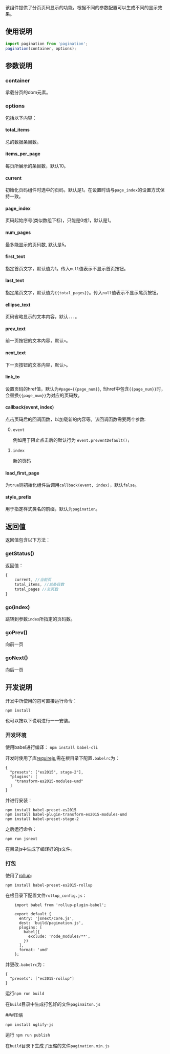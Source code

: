 
该组件提供了分页页码显示的功能，根据不同的参数配置可以生成不同的显示效果。

## 使用说明

```js
import pagination from 'pagination'; 
pagination(container, options);
```

## 参数说明

### container

承载分页的dom元素。

### options

包括以下内容：

#### total_items

总的数据条目数。

#### items_per_page

每页所展示的条目数，默认10。

#### current

初始化页码组件时选中的页码，默认是1。在设置时请与`page_index`的设置方式保持一致。

#### page_index

页码起始序号(类似数组下标)，只能是0或1，默认是1。

#### num_pages

最多能显示的页码数, 默认是5。

#### first_text

指定首页文字，默认值为1。传入`null`值表示不显示首页按钮。

#### last_text

指定尾页文字，默认值为`{{total_pages}}`。传入`null`值表示不显示尾页按钮。

#### ellipse_text

页码省略显示的文本内容，默认`...`。

#### prev_text

前一页按钮的文本内容，默认`<`。

#### next_text

下一页按钮的文本内容，默认`>`。

#### link_to

设置页码的href值，默认为`#page={{page_num}}`, 当href中包含`{{page_num}}`时，会替换`{{page_num}}`为对应的页码数。

#### callback(event, index)

点击页码后的回调函数，以加载新的内容等。该回调函数需要两个参数:

0. `event`
    
    例如用于阻止点击后的默认行为 `event.preventDefault();`

0. `index`

    新的页码

#### load_first_page

为`true`则初始化组件后调用`callback(event, index)`，默认`false`。

#### style_prefix

用于指定样式类名的前缀，默认为`pagination`。

## 返回值

返回值包含以下方法：

### getStatus()

返回值：

```js
{
    current, //当前页
    total_items, //总条目数
    total_pages //总页数
}
```

### go(index)

跳转到参数`index`所指定的页码数。

### goPrev()

向前一页

### goNext()

向后一页

## 开发说明

开发中所使用的包可直接运行命令：
```
npm install
```
也可以按以下说明进行一一安装。

### 开发环境

使用babel进行编译：
`npm install babel-cli`

开发时使用了库[requirejs](https://github.com/requirejs/requirejs),需在根目录下配置`.babelrc`为：
```
{
  "presets": ["es2015", stage-2"],
  "plugins": [
    "transform-es2015-modules-umd"
  ]
}
```

并进行安装：
```
npm install babel-preset-es2015
npm install babel-plugin-transform-es2015-modules-umd
npm install babel-preset-stage-2
```
之后运行命令：
```
npm run jsnext
```
在目录js中生成了编译好的js文件。

### 打包
使用了[rollup](https://github.com/rollup/rollup):
```
npm install babel-preset-es2015-rollup
```
在根目录下配置文件`rollup_config.js`：
```
    import babel from 'rollup-plugin-babel';

    export default {
      entry: 'jsnext/core.js',
      dest: 'build/pagination.js',
      plugins: [
        babel({
          exclude: 'node_modules/**',
        })
      ],
      format: 'umd'
    };
```
并更改`.babelrc`为：
```
{
  "presets": ["es2015-rollup"]
}
```
运行`npm run build`

在`build`目录中生成打包好的文件`paginaiton.js`

###压缩
```
npm install uglify-js
```
运行 `npm run publish`

在`build`目录下生成了压缩的文件`pagination.min.js`



